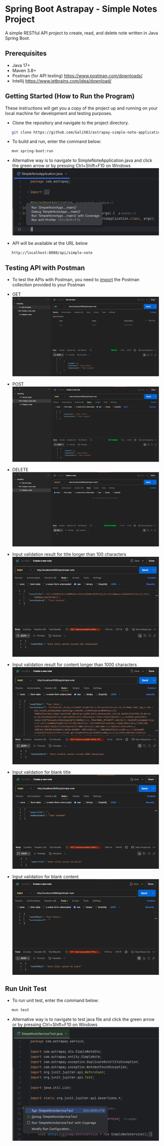# Spring Boot Astrapay - Simple Notes Project
A simple RESTful API project to create, read, and delete note written in Java Spring Boot.

## Prerequisites
- Java 17+
- Maven 3.8+
- Postman (for API testing) https://www.postman.com/downloads/
- Intellij https://www.jetbrains.com/idea/download/

## Getting Started (How to Run the Program)

These instructions will get you a copy of the project up and running on your local machine for development and testing purposes.


* Clone the repository and navigate to the project directory.
```bash
   git clone https://github.com/GalihDJ/astrapay-simple-note-application.git
```


* To build and run, enter the command below:
```bash
   mvn spring-boot:run
```

* Alternative way is to navigate to SimpleNoteApplication.java and click the green arrow or by pressing Ctrl+Shift+F10 on Windows
![img.png](screenshots/img.png)


* API will be available at the URL below
```bash
   http://localhost:8080/api/simple-note
```

## Testing API with Postman

* To test the APIs with Postman, you need to [import](https://learning.postman.com/docs/getting-started/importing-and-exporting/importing-data/) the Postman collection provided to your Postman


* GET
![GET.png](screenshots/GET.png)


* POST
![POST.png](screenshots/POST.png)


* DELETE
![DELETE.png](screenshots/DELETE.png)


* Input validation result for title longer than 100 characters
![noteTitle Longer Than 100 Characters Validation.png](screenshots/noteTitle%20Longer%20Than%20100%20Characters%20Validation.png)


* Input validation result for content longer than 1000 characters
![noteContent Longer Than 1000 Characters Validation.png](screenshots/noteContent%20Longer%20Than%201000%20Characters%20Validation.png)


* Input validation for blank title
![Input Validation Blank Title.png](screenshots/Input%20Validation%20Blank%20Title.png)


* Input validation for blank content
![Input Validation Blank Content.png](screenshots/Input%20Validation%20Blank%20Content.png)



## Run Unit Test

* To run unit test, enter the command below:
```bash
   mvn test
``` 

* Alternative way is to navigate to test java file and click the green arrow or by pressing Ctrl+Shift+F10 on Windows
![img_1.png](screenshots/img_1.png)
